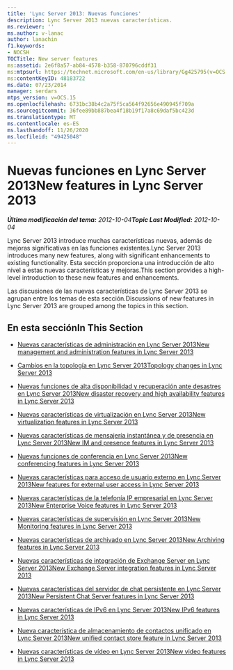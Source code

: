 ```yaml
---
title: 'Lync Server 2013: Nuevas funciones'
description: Lync Server 2013 nuevas características.
ms.reviewer: ''
ms.author: v-lanac
author: lanachin
f1.keywords:
- NOCSH
TOCTitle: New server features
ms:assetid: 2e6f8a57-ab84-4578-b358-870796cddf31
ms:mtpsurl: https://technet.microsoft.com/en-us/library/Gg425795(v=OCS.15)
ms:contentKeyID: 48183722
ms.date: 07/23/2014
manager: serdars
mtps_version: v=OCS.15
ms.openlocfilehash: 6731bc38b4c2a75f5ca564f92656e490945f709a
ms.sourcegitcommit: 36fee89bb887bea4f18b19f17a8c69daf5bc423d
ms.translationtype: MT
ms.contentlocale: es-ES
ms.lasthandoff: 11/26/2020
ms.locfileid: "49425048"
---
```

# <a name="new-features-in-lync-server-2013"></a><span data-ttu-id="726ac-103">Nuevas funciones en Lync Server 2013</span><span class="sxs-lookup"><span data-stu-id="726ac-103">New features in Lync Server 2013</span></span>

<div data-xmlns="http://www.w3.org/1999/xhtml">

<div class="topic" data-xmlns="http://www.w3.org/1999/xhtml" data-msxsl="urn:schemas-microsoft-com:xslt" data-cs="https://msdn.microsoft.com/">

<div data-asp="https://msdn2.microsoft.com/asp">



</div>

<div id="mainSection">

<div id="mainBody"><span data-ttu-id="726ac-104">

<span> </span></span><span class="sxs-lookup"><span data-stu-id="726ac-104">

<span> </span></span></span>

<span data-ttu-id="726ac-105">_**Última modificación del tema:** 2012-10-04_</span><span class="sxs-lookup"><span data-stu-id="726ac-105">_**Topic Last Modified:** 2012-10-04_</span></span>

<span data-ttu-id="726ac-106">Lync Server 2013 introduce muchas características nuevas, además de mejoras significativas en las funciones existentes.</span><span class="sxs-lookup"><span data-stu-id="726ac-106">Lync Server 2013 introduces many new features, along with significant enhancements to existing functionality.</span></span> <span data-ttu-id="726ac-107">Esta sección proporciona una introducción de alto nivel a estas nuevas características y mejoras.</span><span class="sxs-lookup"><span data-stu-id="726ac-107">This section provides a high-level introduction to these new features and enhancements.</span></span>

<span data-ttu-id="726ac-108">Las discusiones de las nuevas características de Lync Server 2013 se agrupan entre los temas de esta sección.</span><span class="sxs-lookup"><span data-stu-id="726ac-108">Discussions of new features in Lync Server 2013 are grouped among the topics in this section.</span></span>

<div>

## <a name="in-this-section"></a><span data-ttu-id="726ac-109">En esta sección</span><span class="sxs-lookup"><span data-stu-id="726ac-109">In This Section</span></span>

  - [<span data-ttu-id="726ac-110">Nuevas características de administración en Lync Server 2013</span><span class="sxs-lookup"><span data-stu-id="726ac-110">New management and administration features in Lync Server 2013</span></span>](lync-server-2013-new-management-and-administration-features.md)

  - [<span data-ttu-id="726ac-111">Cambios en la topología en Lync Server 2013</span><span class="sxs-lookup"><span data-stu-id="726ac-111">Topology changes in Lync Server 2013</span></span>](lync-server-2013-topology-changes.md)

  - [<span data-ttu-id="726ac-112">Nuevas funciones de alta disponibilidad y recuperación ante desastres en Lync Server 2013</span><span class="sxs-lookup"><span data-stu-id="726ac-112">New disaster recovery and high availability features in Lync Server 2013</span></span>](lync-server-2013-new-disaster-recovery-and-high-availability-features.md)

  - [<span data-ttu-id="726ac-113">Nuevas características de virtualización en Lync Server 2013</span><span class="sxs-lookup"><span data-stu-id="726ac-113">New virtualization features in Lync Server 2013</span></span>](lync-server-2013-new-virtualization-features.md)

  - [<span data-ttu-id="726ac-114">Nuevas características de mensajería instantánea y de presencia en Lync Server 2013</span><span class="sxs-lookup"><span data-stu-id="726ac-114">New IM and presence features in Lync Server 2013</span></span>](lync-server-2013-new-im-and-presence-features.md)

  - [<span data-ttu-id="726ac-115">Nuevas funciones de conferencia en Lync Server 2013</span><span class="sxs-lookup"><span data-stu-id="726ac-115">New conferencing features in Lync Server 2013</span></span>](lync-server-2013-new-conferencing-features.md)

  - [<span data-ttu-id="726ac-116">Nuevas características para acceso de usuario externo en Lync Server 2013</span><span class="sxs-lookup"><span data-stu-id="726ac-116">New features for external user access in Lync Server 2013</span></span>](lync-server-2013-new-features-for-external-user-access.md)

  - [<span data-ttu-id="726ac-117">Nuevas características de la telefonía IP empresarial en Lync Server 2013</span><span class="sxs-lookup"><span data-stu-id="726ac-117">New Enterprise Voice features in Lync Server 2013</span></span>](lync-server-2013-new-enterprise-voice-features.md)

  - [<span data-ttu-id="726ac-118">Nuevas características de supervisión en Lync Server 2013</span><span class="sxs-lookup"><span data-stu-id="726ac-118">New Monitoring features in Lync Server 2013</span></span>](lync-server-2013-new-monitoring-features.md)

  - [<span data-ttu-id="726ac-119">Nuevas características de archivado en Lync Server 2013</span><span class="sxs-lookup"><span data-stu-id="726ac-119">New Archiving features in Lync Server 2013</span></span>](lync-server-2013-new-archiving-features.md)

  - [<span data-ttu-id="726ac-120">Nuevas características de integración de Exchange Server en Lync Server 2013</span><span class="sxs-lookup"><span data-stu-id="726ac-120">New Exchange Server integration features in Lync Server 2013</span></span>](lync-server-2013-new-exchange-server-integration-features.md)

  - [<span data-ttu-id="726ac-121">Nuevas características del servidor de chat persistente en Lync Server 2013</span><span class="sxs-lookup"><span data-stu-id="726ac-121">New Persistent Chat Server features in Lync Server 2013</span></span>](lync-server-2013-new-persistent-chat-server-features.md)

  - [<span data-ttu-id="726ac-122">Nuevas características de IPv6 en Lync Server 2013</span><span class="sxs-lookup"><span data-stu-id="726ac-122">New IPv6 features in Lync Server 2013</span></span>](lync-server-2013-new-ipv6-features.md)

  - [<span data-ttu-id="726ac-123">Nueva característica de almacenamiento de contactos unificado en Lync Server 2013</span><span class="sxs-lookup"><span data-stu-id="726ac-123">New unified contact store feature in Lync Server 2013</span></span>](lync-server-2013-new-unified-contact-store-feature.md)

  - [<span data-ttu-id="726ac-124">Nuevas características de vídeo en Lync Server 2013</span><span class="sxs-lookup"><span data-stu-id="726ac-124">New video features in Lync Server 2013</span></span>](lync-server-2013-new-video-features.md)

<span data-ttu-id="726ac-125"></div>

</div>

<span> </span>

</div>

</div>

</span><span class="sxs-lookup"><span data-stu-id="726ac-125"></div>

</div>

<span> </span>

</div>

</div>

</span></span></div>

